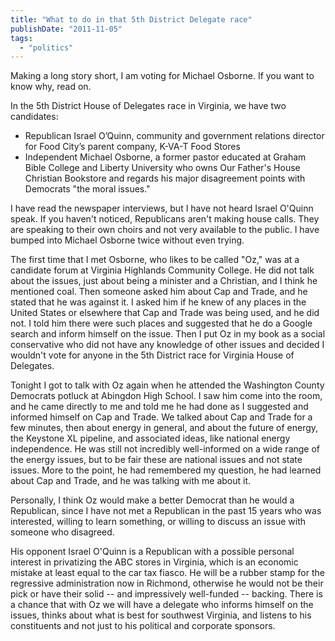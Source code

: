 ```yaml
---
title: "What to do in that 5th District Delegate race"
publishDate: "2011-11-05"
tags: 
  - "politics"
---
```


Making a long story short, I am voting for Michael Osborne. If you want to know why, read on.

In the 5th District House of Delegates race in Virginia, we have two candidates:

- Republican Israel O’Quinn, community and government relations director for Food City’s parent company, K-VA-T Food Stores
- Independent Michael Osborne, a former pastor educated at Graham Bible College and Liberty University who owns Our Father's House Christian Bookstore and regards his major disagreement points with Democrats "the moral issues."

I have read the newspaper interviews, but I have not heard Israel O'Quinn speak. If you haven't noticed, Republicans aren't making house calls. They are speaking to their own choirs and not very available to the public. I have bumped into Michael Osborne twice without even trying.

The first time that I met Osborne, who likes to be called "Oz," was at a candidate forum at Virginia Highlands Community College. He did not talk about the issues, just about being a minister and a Christian, and I think he mentioned coal. Then someone asked him about Cap and Trade, and he stated that he was against it. I asked him if he knew of any places in the United States or elsewhere that Cap and Trade was being used, and he did not. I told him there were such places and suggested that he do a Google search and inform himself on the issue. Then I put Oz in my book as a social conservative who did not have any knowledge of other issues and decided I wouldn't vote for anyone in the 5th District race for Virginia House of Delegates.

Tonight I got to talk with Oz again when he attended the Washington County Democrats potluck at Abingdon High School. I saw him come into the room, and he came directly to me and told me he had done as I suggested and informed himself on Cap and Trade. We talked about Cap and Trade for a few minutes, then about energy in general, and about the future of energy, the Keystone XL pipeline, and associated ideas, like national energy independence. He was still not incredibly well-informed on a wide range of the energy issues, but to be fair these are national issues and not state issues. More to the point, he had remembered my question, he had learned about Cap and Trade, and he was talking with me about it.

Personally, I think Oz would make a better Democrat than he would a Republican, since I have not met a Republican in the past 15 years who was interested, willing to learn something, or willing to discuss an issue with someone who disagreed.

His opponent Israel O'Quinn is a Republican with a possible personal interest in privatizing the ABC stores in Virginia, which is an economic mistake at least equal to the car tax fiasco. He will be a rubber stamp for the regressive administration now in Richmond, otherwise he would not be their pick or have their solid -- and impressively well-funded -- backing. There is a chance that with Oz we will have a delegate who informs himself on the issues, thinks about what is best for southwest Virginia, and listens to his constituents and not just to his political and corporate sponsors.
